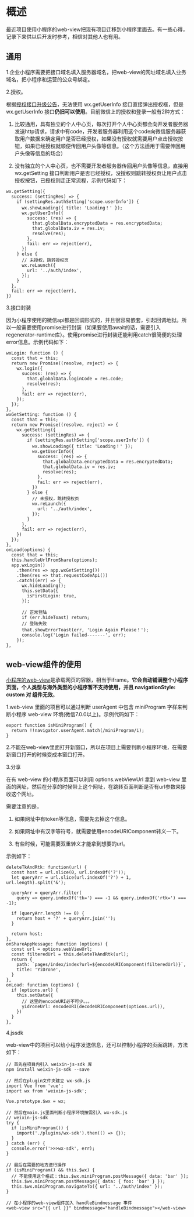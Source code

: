 # 概述

最近项目使用小程序的web-view把现有项目迁移到小程序里面去。有一些心得，记录下来供以后开发时参考，相信对其他人也有用。

## 通用

1.企业小程序需要把接口域名填入服务器域名，把web-view的网址域名填入业务域名，把小程序和运营的公众号绑定。

2.授权。

根据[授权接口升级公告](https://developers.weixin.qq.com/community/develop/doc/0000a26e1aca6012e896a517556c01)，无法使用 wx.getUserInfo 接口直接弹出授权框，但是wx.getUserInfo 接口**仍旧可以使用**。目前微信上的授权和登录一般有2种方式：

1. 比较通用，具有独立的个人中心页，每次打开个人中心页都会向开发者服务器发送http请求，请求中有code，开发者服务器利用这个code向微信服务器获取用户数据来确定用户是否已经授权，如果没有授权就需要用户点击授权按钮，如果已经授权就顺便传回用户头像等信息。（这个方法适用于需要传回用户头像等信息的场合）

2. 没有独立的个人中心页，也不需要开发者服务器传回用户头像等信息，直接用 wx.getSetting 接口判断用户是否已经授权，没授权则跳转授权页让用户点击授权按钮，已授权则走正常流程，示例代码如下：

```
wx.getSetting({
  success: (settingRes) => {
    if (settingRes.authSetting['scope.userInfo']) {
      wx.showLoading({ title: 'Loading！' });
      wx.getUserInfo({
        success: (res) => {
          that.globalData.encryptedData = res.encryptedData;
          that.globalData.iv = res.iv;
          resolve(res);
        },
        fail: err => reject(err),
      })
    } else {
      // 未授权，跳转授权页
      wx.reLaunch({
        url: '../auth/index',
      });
    }
  },
  fail: err => reject(err),
})
```

3.接口封装

因为小程序使用的微信api都是回调形式的，并且很容易嵌套，引起回调地狱。所以一般需要使用promise进行封装（如果要使用await的话，需要引入regenerator-runtime库）。使用promise进行封装还能利用catch很简便的处理error信息。示例代码如下：

```
wxLogin: function () {
  const that = this;
  return new Promise((resolve, reject) => {
    wx.login({
      success: (res) => {
        that.globalData.loginCode = res.code;
        resolve(res);
      },
      fail: err => reject(err),
    });
  });
},
wxGetSetting: function () {
  const that = this;
  return new Promise((resolve, reject) => {
    wx.getSetting({
      success: (settingRes) => {
        if (settingRes.authSetting['scope.userInfo']) {
          wx.showLoading({ title: 'Loading！' });
          wx.getUserInfo({
            success: (res) => {
              that.globalData.encryptedData = res.encryptedData;
              that.globalData.iv = res.iv;
              resolve(res);
            },
            fail: err => reject(err),
          })
        } else {
          // 未授权，跳转授权页
          wx.reLaunch({
            url: '../auth/index',
          });
        }
      },
      fail: err => reject(err),
    })
  });
},
onLoad(options) {
  const that = this;
  this.handleUrlFromShare(options);
  app.wxLogin()
    .then(res => app.wxGetSetting())
    .then(res => that.requestCodeApi())
    .catch((err) => {
      wx.hideLoading();
      this.setData({
        isFirstLogin: true,
      });

      // 正常登陆
      if (err.hideToast) return;
      // 登陆失败
      that.showErrorToast(err, 'Login Again Please！');
      console.log('Login failed-------', err);
    });
},
```

## web-view组件的使用

[小程序的web-view](https://developers.weixin.qq.com/miniprogram/dev/component/web-view.html?search-key=web-view)是承载网页的容器，相当于iframe。**它会自动铺满整个小程序页面，个人类型与海外类型的小程序暂不支持使用，并且 navigationStyle: custom 对 <web-view> 组件无效**。

1.web-view 里面的项目可以通过判断 userAgent 中包含 miniProgram 字样来判断小程序 web-view 环境(微信7.0.0以上)。示例代码如下：

```
export function isMiniProgram() {
  return !!navigator.userAgent.match(/miniProgram/i);
}
```

2.不能在web-view里面打开新窗口，所以在项目上需要判断小程序环境，在需要新窗口打开的时候变成本窗口打开。

3.分享

在有 web-view 的小程序页面可以利用 options.webViewUrl 拿到 web-view 里面的网址，然后在分享的时候带上这个网址，在跳转页面判断是否有url参数来接收这个网址。

需要注意的是，

1. 如果网址中有token等信息，需要先去掉这个信息。

2. 如果网址中有汉字等符号，就需要使用encodeURIComponent转义一下。

3. 有些时候，可能需要双重转义才能拿到想要的url。

示例如下：

```
deleteTkAndRtk: function(url) {
  const host = url.slice(0, url.indexOf('?'));
  let queryArr = url.slice(url.indexOf('?') + 1, url.length).split('&');

  queryArr = queryArr.filter(
    query => query.indexOf('tk=') === -1 && query.indexOf('rtk=') === -1);

  if (queryArr.length !== 0) {
    return host + '?' + queryArr.join('');
  }

  return host;
},
onShareAppMessage: function (options) {
  const url = options.webViewUrl;
  const filteredUrl = this.deleteTkAndRtk(url);
  return {
    path: `pages/index/index?url=${encodeURIComponent(filteredUrl)}`,
    title: 'YiDrone',
  }
},
onLoad: function (options) {
  if (options.url) {
    this.setData({
      // 这里的encodeURI必不可少。。。
      yidroneUrl: encodeURI(decodeURIComponent(options.url)),
    })
  }
},
```

4.jssdk

web-view中的项目可以给小程序发送信息，还可以控制小程序的页面跳转，方法如下：

```
// 首先在项目内引入 weixin-js-sdk 库
npm install weixin-js-sdk --save

// 然后在plugin文件夹建立 wx-sdk.js
import Vue from 'vue';
import wx from 'weixin-js-sdk';

Vue.prototype.$wx = wx;

// 然后在main.js里面判断小程序环境按需引入 wx-sdk.js
// weixin-js-sdk
try {
  if (isMiniProgram()) {
    import('./plugins/wx-sdk').then(() => {});
  }
} catch (err) {
  console.error('>>>wx-sdk', err);
}

// 最后在需要的地方进行操作
if (isMiniProgram() && this.$wx) {
  // 不能使用这个格式：this.$wx.miniProgram.postMessage({ data: 'bar' });
  this.$wx.miniProgram.postMessage({ data: { foo: 'bar' } });
  this.$wx.miniProgram.navigateTo({ url: '../auth/index' });
}

// 在小程序的web-view组件加入 handleBindmessage 事件
<web-view src="{{ url }}" bindmessage="handleBindmessage"></web-view>
```


